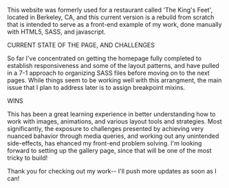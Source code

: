 This website was formerly used for a restaurant called 'The King's Feet', located in Berkeley, CA, and this current version is a rebuild from scratch that is intended to serve as a front-end example of my work, done manually with HTML5, SASS, and javascript.

CURRENT STATE OF THE PAGE, AND CHALLENGES 

So far I've concentrated on getting the homepage fully completed to establish responsiveness and some of the layout patterns, and have pulled in a 7-1 approach to organizing SASS files before moving on to the next pages. While things seem to be working well with this arrangment, the main issue that I plan to address later is to assign breakpoint mixins. 

WINS 

This has been a great learning experience in better understanding how to work with images, animations, and various layout tools and strategies. Most significantly, the exposure to challenges presented by achieving very nuanced bahavior through media queries, and working out any unintended side-effects, has ehanced my front-end problem solving. I'm looking forward to setting up the gallery page, since that will be one of the most tricky to build! 

Thank you for checking out my work-- I'll push more updates as soon as I can!